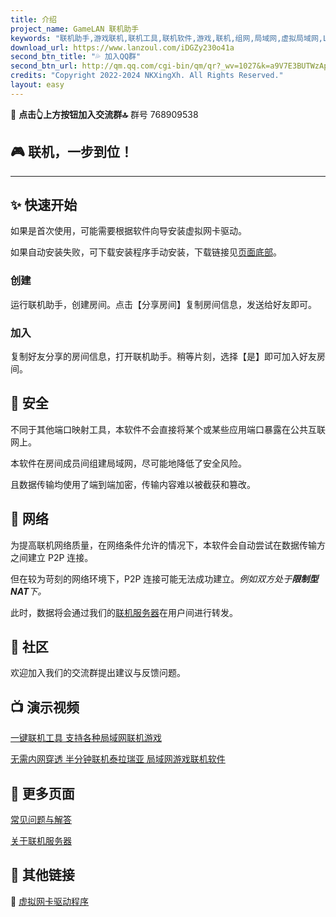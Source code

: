 ```yaml
---
title: 介绍
project_name: GameLAN 联机助手
keywords: "联机助手,游戏联机,联机工具,联机软件,游戏,联机,组网,局域网,虚拟局域网,LAN,GameLAN,MC联机"
download_url: https://www.lanzoul.com/iDGZy230o41a
second_btn_title: "💦 加入QQ群"
second_btn_url: http://qm.qq.com/cgi-bin/qm/qr?_wv=1027&k=a9V7E3BUTWzApSI0JxtmbFkEQSokFfKj&authKey=jbHmjjxBQBmzYCf89jJNhbRVq4xW4GnxDyUUUP4VG0Q%2BFtOuORfPitGCSszWr%2FaZ&noverify=0&group_code=768909538
credits: "Copyright 2022-2024 NKXingXh. All Rights Reserved."
layout: easy
---
```


🔔 **点击👆上方按钮加入交流群🔝** 群号 768909538

## 🎮 联机，一步到位！

<!-- ## 特别说明

近期，部分用户设备存在**恶意软件劫持**导致下载时出现“狸猫换太子”的情况。

请务必**仔细判断**下载后的文件是否正常！存在**以下特征的均不是**我们的软件

 - 软件**需要安装**后使用 (不是指虚拟网卡)
 - 软件存在**弹窗广告**

如果遇到其他你认为的异常行为，请加入我们的交流群，并联系开发人员进行验证。

### SHA-256 校验码

`0BDA6E6D5022078E9D347B664CE7B6D5490FAD8701413D514D431A13C8ACB0FE  联机助手v1.10.1.exe` -->

* * *

## ✨ 快速开始

如果是首次使用，可能需要根据软件向导安装虚拟网卡驱动。

如果自动安装失败，可下载安装程序手动安装，下载链接见[页面底部](#-其他链接)。

### 创建

运行联机助手，创建房间。点击【分享房间】复制房间信息，发送给好友即可。

### 加入

复制好友分享的房间信息，打开联机助手。稍等片刻，选择【是】即可加入好友房间。

<!-- ## 🔧 本程序可以做什么 -->

<!-- ## 🧱 特性 -->

## 🔐 安全

不同于其他端口映射工具，本软件不会直接将某个或某些应用端口暴露在公共互联网上。

本软件在房间成员间组建局域网，尽可能地降低了安全风险。

且数据传输均使用了端到端加密，传输内容难以被截获和篡改。

## 📡 网络

为提高联机网络质量，在网络条件允许的情况下，本软件会自动尝试在数据传输方之间建立 P2P 连接。

但在较为苛刻的网络环境下，P2P 连接可能无法成功建立。*例如双方处于**限制型 NAT**下。*

此时，数据将会通过我们的[联机服务器](./server.md)在用户间进行转发。

<!-- ## 🎯 支持的目标程序 -->

## 📨 社区

欢迎加入我们的交流群提出建议与反馈问题。

## 📺 演示视频

[一键联机工具 支持各种局域网联机游戏](https://www.bilibili.com/video/BV1NM4m167M5)

[无需内网穿透 半分钟联机泰拉瑞亚 局域网游戏联机软件](https://www.bilibili.com/video/BV1jb421H7ju)

<!-- * * *

## [📃 更新日志](./changes.md)

* * * -->

## 🧨 更多页面

[常见问题与解答](./faq.md)

[关于联机服务器](./server.md)

## 🎈 其他链接

<!-- 📡 -->

🔌 [虚拟网卡驱动程序](https://www.lanzoul.com/iDXUy20hf6pg)
